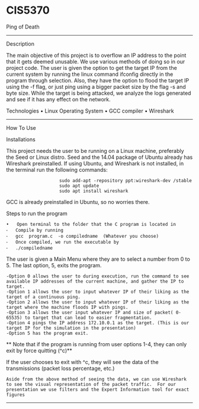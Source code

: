 # CIS5370
Ping of Death 

______________________________________________________________________________________

Description

The main objective of this project is to overflow an IP address to the point that it gets deemed unusable. We use various methods of doing so in our project code. The user is given the option to get the target IP from the current system by running the linux command ifconfig directly in the program through selection. Also, they have the option to flood the target IP using the -f flag, or just ping using a bigger packet size by the flag -s and byte size.  While the target is being attacked, we analyze the logs generated and see if it has any effect on the network.

Technologies
	•		Linux Operating System 
	•	           GCC compiler
	•	           Wireshark 

______________________________________________________________________________________

How To Use

Installations

This project needs the user to be running on a Linux machine, preferably the Seed or Linux distro. Seed and the 14.04 package of Ubuntu already has Wireshark preinstalled. If using Ubuntu, and Wireshark is not installed, in the terminal run the following commands:

						sudo add-apt -repository ppt:wireshark-dev /stable
						sudo apt update
						sudo apt install wireshark 

GCC is already preinstalled in Ubuntu, so no worries there.

Steps to run the program 


	•	Open terminal to the folder that the C program is located in
	⁃	Compile by running
	⁃	gcc  program.c  -o compiledname  (Whatever you choose)
	⁃	Once compiled, we run the executable by
	⁃	./compiledname

The user is given a Main Menu where they are to select a number from 0 to 5. The last option, 5, exits the program.
	
	-Option 0 allows the user to during execution, run the command to see available IP addresses of the current machine, and gather the IP to target.
	-Option 1 allows the user to input whatever IP of their liking as the target of a continuous ping.
	-Option 2 allows the user to input whatever IP of their liking as the target where the machine floods IP with pings.
	-Option 3 allows the user input whatever IP and size of packet( 0-65535) to target that can lead to easier fragmentation.
	-Option 4 pings the IP address 172.10.0.1 as the target. (This is our target IP for the simulation in the presentation)
	-Option 5 has the program exit.

** Note that if the program is running from user options 1-4, they can only exit by force quitting (^c)**

If the user chooses to exit with  ^c,  they will see the data of the transmissions (packet loss percentage, etc.)

	Aside from the above method of seeing the data, we can use Wireshark to see the visual representation of the packet traffic.  For our presentation we use filters and the Expert Information tool for exact figures

___________________________________________________________________________________________




